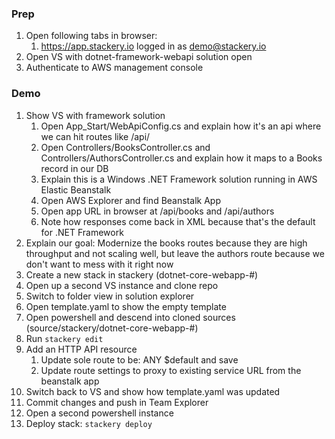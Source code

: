 ### Prep
1. Open following tabs in browser:
    1. https://app.stackery.io logged in as demo@stackery.io
1. Open VS with dotnet-framework-webapi solution open
1. Authenticate to AWS management console

### Demo
1. Show VS with framework solution
    1. Open App_Start/WebApiConfig.cs and explain how it's an api where we can hit routes like /api/<controller>
    1. Open Controllers/BooksController.cs and Controllers/AuthorsController.cs and explain how it maps to a Books record in our DB
    1. Explain this is a Windows .NET Framework solution running in AWS Elastic Beanstalk
    1. Open AWS Explorer and find Beanstalk App
    1. Open app URL in browser at /api/books and /api/authors
    1. Note how responses come back in XML because that's the default for .NET Framework
1. Explain our goal: Modernize the books routes because they are high throughput and not scaling well, but leave the authors route because we don't want to mess with it right now
1. Create a new stack in stackery (dotnet-core-webapp-#)
1. Open up a second VS instance and clone repo
1. Switch to folder view in solution explorer
1. Open template.yaml to show the empty template
1. Open powershell and descend into cloned sources (source/stackery/dotnet-core-webapp-#)
1. Run `stackery edit`
1. Add an HTTP API resource
    1. Update sole route to be: ANY $default and save
    1. Update route settings to proxy to existing service URL from the beanstalk app
1. Switch back to VS and show how template.yaml was updated
1. Commit changes and push in Team Explorer
1. Open a second powershell instance
1. Deploy stack: `stackery deploy`
